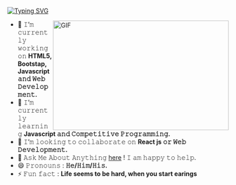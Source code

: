 [![Typing SVG](https://readme-typing-svg.herokuapp.com?font=Fira+Code&weight=500&size=24&pause=1000&color=F7770C&width=435&lines=Hi+%2C+I'm+Pardeep+Yadav+%F0%9F%98%8A;Frontend+Developer)](https://git.io/typing-svg)
<p dir="auto"><a target="_blank" rel="noopener noreferrer nofollow"
      href="https://camo.githubusercontent.com/86a3b6db470f1a0429f7355c08d1edabf3d2c804/68747470733a2f2f6d69726f2e6d656469756d2e636f6d2f6d61782f313336302f312a495247486d69477361313673746564517649615a66772e676966"><img
        align="right" height="250" width="400" alt="GIF"
        src="https://github.com/PardeepYadav27/PardeepYadav27/assets/121375828/39d3143f-0205-441f-978a-99dba12703d8"
        style="max-width: 100%;"></a></p>
  <ul dir="auto">
    <li>
      <g-emoji class="g-emoji" alias="telescope"
        fallback-src="https://github.githubassets.com/images/icons/emoji/unicode/1f52d.png">🔭</g-emoji> 𝙸’𝚖
      𝚌𝚞𝚛𝚛𝚎𝚗𝚝𝚕𝚢 𝚠𝚘𝚛𝚔𝚒𝚗𝚐 𝚘𝚗 <strong>HTML5, Bootstap, Javascript 𝚊𝚗𝚍 𝚆𝚎𝚋 𝙳𝚎𝚟𝚎𝚕𝚘𝚙𝚖𝚎𝚗𝚝.</strong>
    </li>
    <li>
      <g-emoji class="g-emoji" alias="seedling"
        fallback-src="https://github.githubassets.com/images/icons/emoji/unicode/1f331.png">🌱</g-emoji> 𝙸’𝚖
      𝚌𝚞𝚛𝚛𝚎𝚗𝚝𝚕𝚢 𝚕𝚎𝚊𝚛𝚗𝚒𝚗𝚐 <strong>Javascript 𝚊𝚗𝚍 𝙲𝚘𝚖𝚙𝚎𝚝𝚒𝚝𝚒𝚟𝚎 𝙿𝚛𝚘𝚐𝚛𝚊𝚖𝚖𝚒𝚗𝚐.</strong>
    </li>
    <li>
      <g-emoji class="g-emoji" alias="dancers"
        fallback-src="https://github.githubassets.com/images/icons/emoji/unicode/1f46f.png">👯</g-emoji> 𝙸’𝚖
      𝚕𝚘𝚘𝚔𝚒𝚗𝚐 𝚝𝚘 𝚌𝚘𝚕𝚕𝚊𝚋𝚘𝚛𝚊𝚝𝚎 𝚘𝚗 <strong>React js 𝚘𝚛 𝚆𝚎𝚋 𝙳𝚎𝚟𝚎𝚕𝚘𝚙𝚖𝚎𝚗𝚝.</strong>
    </li>
    <li>
      <g-emoji class="g-emoji" alias="speech_balloon"
        fallback-src="https://github.githubassets.com/images/icons/emoji/unicode/1f4ac.png">💬</g-emoji> 𝙰𝚜𝚔 𝙼𝚎
      𝙰𝚋𝚘𝚞𝚝 𝙰𝚗𝚢𝚝𝚑𝚒𝚗𝚐 <a href="https://github.com/PardeepYadav27/"
        data-hovercard-type="issue" data-hovercard-url="/PardeepYadav27/">here</a> ! 𝙸
      𝚊𝚖 𝚑𝚊𝚙𝚙𝚢 𝚝𝚘 𝚑𝚎𝚕𝚙.
    </li>
    <li>
      <g-emoji class="g-emoji" alias="smile"
        fallback-src="https://github.githubassets.com/images/icons/emoji/unicode/1f604.png">😄</g-emoji>
      𝙿𝚛𝚘𝚗𝚘𝚞𝚗𝚜 : <strong>𝙷𝚎/𝙷𝚒𝚖/𝙷𝚒𝚜.</strong>
    </li>
    <li>
      <g-emoji class="g-emoji" alias="zap"
        fallback-src="https://github.githubassets.com/images/icons/emoji/unicode/26a1.png">⚡</g-emoji> 𝙵𝚞𝚗 𝚏𝚊𝚌𝚝 :
      <strong>Life seems to be hard, when you start earings</strong>
    </li>
  </ul>
